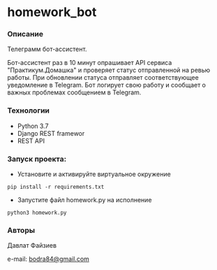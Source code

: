 # homework_bot
### Описание
Телеграмм бот-ассистент.

Бот-ассистент раз в 10 минут опрашивает API сервиса "Практикум.Домашка" и проверяет статус отправленной на ревью работы. При обновлении статуса отправляет соответствующее уведомление в Telegram. Бот логирует свою работу и сообщает о важных проблемах сообщением в Telegram. 

### Технологии
- Python 3.7
- Django REST framewor
- REST API

### Запуск проекта:
- Установите и активируйте виртуальное окружение
```
pip install -r requirements.txt
``` 
- Запустите файл homework.py на исполнение
```
python3 homework.py
```
### Авторы
Давлат Файзиев

e-mail: bodra84@gmail.com
